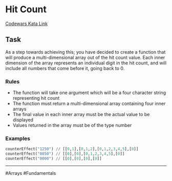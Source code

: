 # Hit Count

[Codewars Kata Link](https://www.codewars.com/kata/57b6f850a6fdc76523001162/python)

## Task

As a step towards achieving this; you have decided to create a function that will produce a multi-dimensional array out of the hit count value. Each inner dimension of the array represents an individual digit in the hit count, and will include all numbers that come before it, going back to 0.

### Rules

- The function will take one argument which will be a four character string representing hit count
- The function must return a multi-dimensional array containing four inner arrays
- The final value in each inner array must be the actual value to be displayed
- Values returned in the array must be of the type number

### Examples

```python
counterEffect("1250") // [[0,1],[0,1,2],[0,1,2,3,4,5],[0]] 
counterEffect("0050") // [[0],[0],[0,1,2,3,4,5],[0]] 
counterEffect("0000") // [[0],[0],[0],[0]]
```

---

#Arrays #Fundamentals